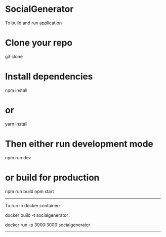 # SocialGenerator

To build and run application

# Clone your repo
git clone

# Install dependencies
npm install
# or
yarn install

# Then either run development mode
npm run dev
# or build for production
npm run build
npm start

************************************************

To run in docker container:

docker build -t socialgenerator .


docker run -p 3000:3000 socialgenerator

************************************************

